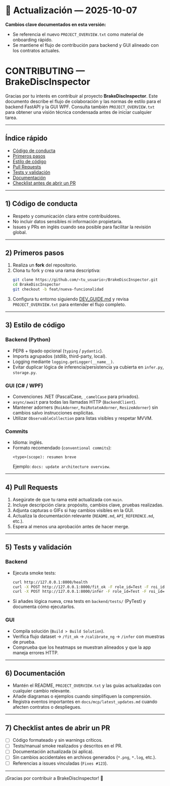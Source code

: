 # 📌 Actualización — 2025-10-07

**Cambios clave documentados en esta versión:**
- Se referencia el nuevo `PROJECT_OVERVIEW.txt` como material de onboarding rápido.
- Se mantiene el flujo de contribución para backend y GUI alineado con los contratos actuales.

# CONTRIBUTING — BrakeDiscInspector

Gracias por tu interés en contribuir al proyecto **BrakeDiscInspector**. Este documento describe el flujo de colaboración y las normas de estilo para el backend FastAPI y la GUI WPF. Consulta también `PROJECT_OVERVIEW.txt` para obtener una visión técnica condensada antes de iniciar cualquier tarea.

---

## Índice rápido

- [Código de conducta](#1-código-de-conducta)
- [Primeros pasos](#2-primeros-pasos)
- [Estilo de código](#3-estilo-de-código)
- [Pull Requests](#4-pull-requests)
- [Tests y validación](#5-tests-y-validación)
- [Documentación](#6-documentación)
- [Checklist antes de abrir un PR](#7-checklist-antes-de-abrir-un-pr)

---

## 1) Código de conducta

- Respeto y comunicación clara entre contribuidores.
- No incluir datos sensibles ni información propietaria.
- Issues y PRs en inglés cuando sea posible para facilitar la revisión global.

---

## 2) Primeros pasos

1. Realiza un **fork** del repositorio.
2. Clona tu fork y crea una rama descriptiva:
   ```bash
   git clone https://github.com/<tu_usuario>/BrakeDiscInspector.git
   cd BrakeDiscInspector
   git checkout -b feat/nueva-funcionalidad
   ```
3. Configura tu entorno siguiendo [DEV_GUIDE.md](DEV_GUIDE.md) y revisa `PROJECT_OVERVIEW.txt` para entender el flujo completo.

---

## 3) Estilo de código

### Backend (Python)
- PEP8 + tipado opcional (`typing` / `pydantic`).
- Imports agrupados (stdlib, third-party, local).
- Logging mediante `logging.getLogger(__name__)`.
- Evitar duplicar lógica de inferencia/persistencia ya cubierta en `infer.py`, `storage.py`.

### GUI (C# / WPF)
- Convenciones .NET (PascalCase, `_camelCase` para privados).
- `async/await` para todas las llamadas HTTP (`BackendClient`).
- Mantener adorners (`RoiAdorner`, `RoiRotateAdorner`, `ResizeAdorner`) sin cambios salvo instrucciones explícitas.
- Utilizar `ObservableCollection` para listas visibles y respetar MVVM.

### Commits
- Idioma: inglés.
- Formato recomendado (`conventional commits`):
  ```
  <type>(scope): resumen breve
  ```
  Ejemplo: `docs: update architecture overview`.

---

## 4) Pull Requests

1. Asegúrate de que tu rama esté actualizada con `main`.
2. Incluye descripción clara: propósito, cambios clave, pruebas realizadas.
3. Adjunta capturas o GIFs si hay cambios visibles en la GUI.
4. Actualiza la documentación relevante (`README.md`, `API_REFERENCE.md`, etc.).
5. Espera al menos una aprobación antes de hacer merge.

---

## 5) Tests y validación

### Backend
- Ejecuta smoke tests:
  ```bash
  curl http://127.0.0.1:8000/health
  curl -X POST http://127.0.0.1:8000/fit_ok -F role_id=Test -F roi_id=ROI -F mm_per_px=0.2 -F images=@sample_ok.png
  curl -X POST http://127.0.0.1:8000/infer -F role_id=Test -F roi_id=ROI -F mm_per_px=0.2 -F image=@sample_ok.png
  ```
- Si añades lógica nueva, crea tests en `backend/tests/` (PyTest) y documenta cómo ejecutarlos.

### GUI
- Compila solución (`Build > Build Solution`).
- Verifica flujo dataset → `/fit_ok` → `/calibrate_ng` → `/infer` con muestras de prueba.
- Comprueba que los heatmaps se muestran alineados y que la app maneja errores HTTP.

---

## 6) Documentación

- Mantén el README, `PROJECT_OVERVIEW.txt` y las guías actualizadas con cualquier cambio relevante.
- Añade diagramas o ejemplos cuando simplifiquen la comprensión.
- Registra eventos importantes en `docs/mcp/latest_updates.md` cuando afecten contratos o despliegues.

---

## 7) Checklist antes de abrir un PR

- [ ] Código formateado y sin warnings críticos.
- [ ] Tests/manual smoke realizados y descritos en el PR.
- [ ] Documentación actualizada (si aplica).
- [ ] Sin cambios accidentales en archivos generados (`*.png`, `*.log`, etc.).
- [ ] Referencias a issues vinculadas (`Fixes #123`).

---

¡Gracias por contribuir a BrakeDiscInspector! 🚀

